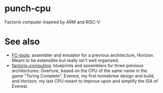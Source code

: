 # punch-cpu
Factorio computer inspired by ARM and RISC-V

# See also

- [FC-tools](https://github.com/giodueck/FC-tools): assembler and emulator for a previous architecture, Horizon. Meant to be extensible but really isn't well organized.
- [factorio-computing](https://github.com/giodueck/factorio-computing): blueprints and assemblers for three previous architectures: Overture, based on the CPU of the same name in the game "Turing Complete", Everest, my first homebrew design and build, and Horizon, my last CPU meant to improve upon and simplify the ISA of Everest.
